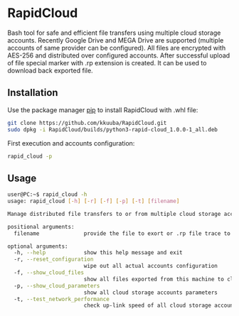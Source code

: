 # RapidCloud

Bash tool for safe and efficient file transfers using multiple cloud storage accounts.
Recently Google Drive and MEGA Drive are supported (multiple accounts of same provider can be configured).
All files are encrypted with AES-256 and distributed over configured accounts. After successful upload of file special
marker with .rp extension is created. It can be used to download back exported file. 

## Installation

Use the package manager [pip](https://pip.pypa.io/en/stable/) to install RapidCloud with .whl file:

```bash
git clone https://github.com/kkuuba/RapidCloud.git
sudo dpkg -i RapidCloud/builds/python3-rapid-cloud_1.0.0-1_all.deb
```
First execution and accounts configuration:
```bash
rapid_cloud -p
```
## Usage

```bash
user@PC:~$ rapid_cloud -h
usage: rapid_cloud [-h] [-r] [-f] [-p] [-t] [filename]

Manage distributed file transfers to or from multiple cloud storage accounts using AES-256 fragments encryption

positional arguments:
  filename              provide the file to exort or .rp file trace to import data from cloud storage

optional arguments:
  -h, --help            show this help message and exit
  -r, --reset_configuration
                        wipe out all actual accounts configuration
  -f, --show_cloud_files
                        show all files exported from this machine to cloud storage
  -p, --show_cloud_parameters
                        show all cloud storage accounts parameters
  -t, --test_network_performance
                        check up-link speed of all cloud storage accounts
```
